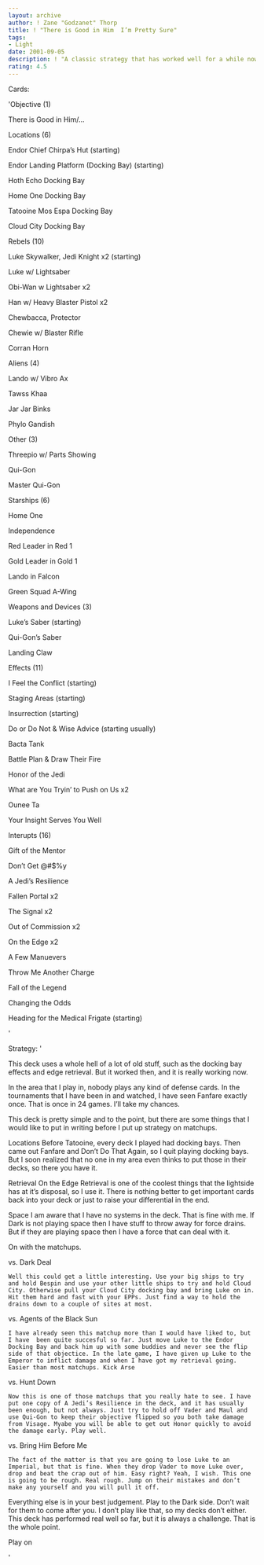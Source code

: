 ```yaml
---
layout: archive
author: ! Zane "Godzanet" Thorp
title: ! "There is Good in Him  I’m Pretty Sure"
tags:
- Light
date: 2001-09-05
description: ! "A classic strategy that has worked well for a while now. Nothing dazzling, just something that has worked."
rating: 4.5
---
```

Cards: 

'Objective (1)

There is Good in Him/...


Locations (6)

Endor Chief Chirpa’s Hut (starting)

Endor Landing Platform (Docking Bay) (starting)

Hoth Echo Docking Bay

Home One Docking Bay

Tatooine Mos Espa Docking Bay

Cloud City Docking Bay


Rebels (10)

Luke Skywalker, Jedi Knight x2 (starting)

Luke w/ Lightsaber

Obi-Wan w Lightsaber x2

Han w/ Heavy Blaster Pistol x2

Chewbacca, Protector

Chewie w/ Blaster Rifle

Corran Horn


Aliens (4)

Lando w/ Vibro Ax

Tawss Khaa

Jar Jar Binks

Phylo Gandish


Other (3)

Threepio w/ Parts Showing

Qui-Gon

Master Qui-Gon


Starships (6)

Home One

Independence

Red Leader in Red 1

Gold Leader in Gold 1

Lando in Falcon

Green Squad A-Wing


Weapons and Devices (3)

Luke’s Saber (starting)

Qui-Gon’s Saber

Landing Claw


Effects (11)

I Feel the Conflict (starting)

Staging Areas (starting)

Insurrection (starting)

Do or Do Not & Wise Advice (starting usually)

Bacta Tank

Battle Plan & Draw Their Fire

Honor of the Jedi

What are You Tryin’ to Push on Us x2

Ounee Ta

Your Insight Serves You Well


Interupts (16)

Gift of the Mentor

Don’t Get @#$%y

A Jedi’s Resilience

Fallen Portal x2

The Signal x2

Out of Commission x2

On the Edge x2

A Few Manuevers

Throw Me Another Charge

Fall of the Legend

Changing the Odds

Heading for the Medical Frigate (starting)



'

Strategy: '

This deck uses a whole hell of a lot of old stuff, such as the docking bay effects and edge retrieval. But it worked then, and it is really working now. 

In the area that I play in, nobody plays any kind of defense cards. In the tournaments that I have been in and watched, I have seen Fanfare exactly once. That is once in 24 games. I’ll take my chances.


This deck is pretty simple and to the point, but there are some things that I would like to put in writing before I put up strategy on matchups. 


Locations 
 Before Tatooine, every deck I played had docking bays. Then came out Fanfare and Don’t Do That Again, so I quit playing docking bays. But I soon realized that no one in my area even thinks to put those in their decks, so there you have it. 


Retrieval 
On the Edge Retrieval is one of the coolest things that the lightside has at it’s disposal, so I use it. There is nothing better to get important cards back into your deck or just to raise your differential in the end. 


Space 
I am aware that I have no systems in the deck. That is fine with me. If Dark is not playing space then I have stuff to throw away for force drains. But if they are playing space then I have a force that can deal with it. 



On with the matchups.


vs. Dark Deal

	Well this could get a little interesting. Use your big ships to try and hold Bespin and use your other little ships to try and hold Cloud City. Otherwise pull your Cloud City docking bay and bring Luke on in. Hit them hard and fast with your EPPs. Just find a way to hold the drains down to a couple of sites at most. 


vs. Agents of the Black Sun

	I have already seen this matchup more than I would have liked to, but I have  been quite succesful so far. Just move Luke to the Endor Docking Bay and back him up with some buddies and never see the flip side of that objectice. In the late game, I have given up Luke to the Emperor to inflict damage and when I have got my retrieval going. Easier than most matchups. Kick Arse


vs. Hunt Down

	Now this is one of those matchups that you really hate to see. I have put one copy of A Jedi’s Resilience in the deck, and it has usually been enough, but not always. Just try to hold off Vader and Maul and use Qui-Gon to keep their objective flipped so you both take damage from Visage. Myabe you will be able to get out Honor quickly to avoid the damage early. Play well.


vs. Bring Him Before Me

	The fact of the matter is that you are going to lose Luke to an Imperial, but that is fine. When they drop Vader to move Luke over, drop and beat the crap out of him. Easy right? Yeah, I wish. This one is going to be rough. Real rough. Jump on their mistakes and don’t make any yourself and you will pull it off. 


Everything else is in your best judgement. Play to the Dark side. Don’t wait for them to come after you. I don’t play like that, so my decks don’t either. This deck has performed real well so far, but it is always a challenge. That is the whole point. 


Play on

'